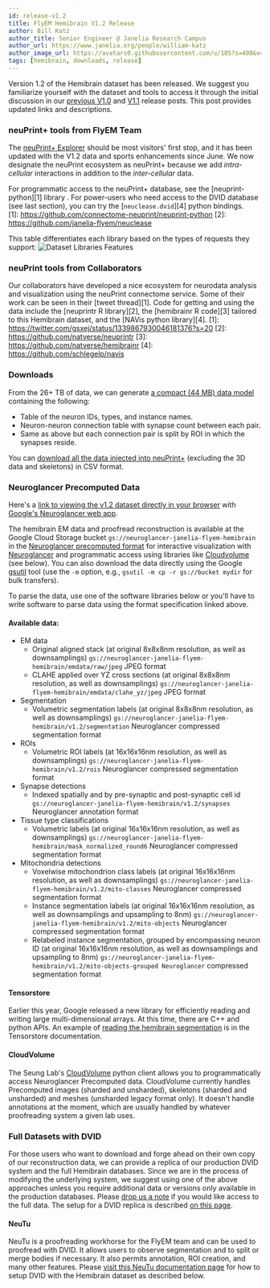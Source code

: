 ```yaml
---
id: release-v1.2
title: FlyEM Hemibrain V1.2 Release
author: Bill Katz
author_title: Senior Engineer @ Janelia Research Campus
author_url: https://www.janelia.org/people/william-katz
author_image_url: https://avatars0.githubusercontent.com/u/185?s=400&v=4
tags: [hemibrain, downloads, release]
---
```


Version 1.2 of the Hemibrain dataset has been released.  We suggest you familiarize yourself with
the dataset and tools to access it through the initial discussion in our [previous V1.0](/blog/release) 
and [V1.1](/blog/release-v1.1) release posts.
This post provides updated links and descriptions.

### neuPrint+ tools from FlyEM Team

The [neuPrint+ Explorer](https://neuprint.janelia.org) should be most visitors' first stop, and it has been
updated with the V1.2 data and sports enhancements since June.  We now designate the neuPrint
ecosystem as neuPrint+ because we add *intra-cellular* interactions in addition to the *inter-cellular* data.

For programmatic access to the neuPrint+ database, see the [neuprint-python][1] library .  For power-users who need access to the DVID database (see last section), you can try the [`neuclease.dvid`][4] python bindings.  
[1]: https://github.com/connectome-neuprint/neuprint-python
[2]: https://github.com/janelia-flyem/neuclease

This table differentiates each library based on the types of requests they support:
![Dataset Libraries Features](/img/DatasetLibraries.png)

### neuPrint tools from Collaborators

Our collaborators have developed a nice ecosystem for neurodata analysis and visualization using the neuPrint connectome service.
Some of their work can be seen in their [tweet thread][1].  Code for getting and using the data include the [neuprintr R library][2],
the [hemibrainr R code][3] tailored to this Hemibrain dataset, and the [NAVis python library][4].
[1]: https://twitter.com/gsxej/status/1339867930046181376?s=20
[2]: https://github.com/natverse/neuprintr
[3]: https://github.com/natverse/hemibrainr
[4]: https://github.com/schlegelp/navis

### Downloads

From the 26+ TB of data, we can generate [a compact (44 MB) data model](https://storage.cloud.google.com/hemibrain/v1.2/exported-traced-adjacencies-v1.2.tar.gz) containing the following:

* Table of the neuron IDs, types, and instance names.
* Neuron-neuron connection table with synapse count between each pair.
* Same as above but each connection pair is split by ROI in which the synapses reside.

You can [download all the data injected into neuPrint+](https://storage.cloud.google.com/hemibrain-release/neuprint/hemibrain_v1.2_neo4j_inputs.zip) (excluding the 3D data and skeletons) in CSV format.

### Neuroglancer Precomputed Data

Here's a [link to viewing
the v1.2 dataset directly in your browser](https://neuroglancer-demo.appspot.com/#!gs://flyem-views/hemibrain/v1.2/base.json) with
[Google's Neuroglancer web app](https://github.com/google/neuroglancer).

The hemibrain EM data and proofread reconstruction is available at the
Google Cloud Storage bucket `gs://neuroglancer-janelia-flyem-hemibrain`
in the [Neuroglancer precomputed
format](https://github.com/google/neuroglancer/blob/master/src/neuroglancer/datasource/precomputed/README.md)
for interactive visualization with
[Neuroglancer](https://github.com/google/neuroglancer) and
programmatic access using libraries like
[Cloudvolume](https://github.com/seung-lab/cloud-volume) (see below). 
You can also download the data directly using the Google [gsutil](https://cloud.google.com/storage/docs/gsutil) tool (use the `-m` option, e.g., `gsutil -m cp -r gs://bucket mydir`
for bulk transfers).

To parse the data, use one of the software libraries below or you'll have to write software to parse data using the format specification linked above.

#### Available data:

- EM data
  - Original aligned stack (at original 8x8x8nm resolution, as well as downsamplings)
    `gs://neuroglancer-janelia-flyem-hemibrain/emdata/raw/jpeg`
    JPEG format
  - CLAHE applied over YZ cross sections (at original 8x8x8nm resolution, as well as downsamplings)
    `gs://neuroglancer-janelia-flyem-hemibrain/emdata/clahe_yz/jpeg`
    JPEG format
- Segmentation
  - Volumetric segmentation labels (at original 8x8x8nm resolution, as well as downsamplings)
    `gs://neuroglancer-janelia-flyem-hemibrain/v1.2/segmentation`
    Neuroglancer compressed segmentation format
- ROIs
  - Volumetric ROI labels (at 16x16x16nm resolution, as well as downsamplings)
    `gs://neuroglancer-janelia-flyem-hemibrain/v1.2/rois`
    Neuroglancer compressed segmentation format
- Synapse detections
  - Indexed spatially and by pre-synaptic and post-synaptic cell id
    `gs://neuroglancer-janelia-flyem-hemibrain/v1.2/synapses`
    Neuroglancer annotation format
- Tissue type classifications
  - Volumetric labels (at original 16x16x16nm resolution, as well as downsamplings)
    `gs://neuroglancer-janelia-flyem-hemibrain/mask_normalized_round6`
    Neuroglancer compressed segmentation format
- Mitochondria detections
  - Voxelwise mitochondrion class labels (at original 16x16x16nm resolution, as well as downsamplings)  `gs://neuroglancer-janelia-flyem-hemibrain/v1.2/mito-classes` Neuroglancer compressed segmentation format
  - Instance segmentation labels (at original 16x16x16nm resolution, as well as downsamplings and upsampling to 8nm) `gs://neuroglancer-janelia-flyem-hemibrain/v1.2/mito-objects` Neuroglancer compressed segmentation format
  - Relabeled instance segmentation, grouped by encompassing neuron ID (at original 16x16x16nm resolution, as well as downsamplings and upsampling to 8nm) `gs://neuroglancer-janelia-flyem-hemibrain/v1.2/mito-objects-grouped Neuroglancer` compressed segmentation format

#### Tensorstore

Earlier this year, Google released a new library for efficiently reading and writing large multi-dimensional
arrays.  At this time, there are C++ and python APIs.  An example of [reading the hemibrain
segmentation](https://google.github.io/tensorstore/python/tutorial.html#reading-the-janelia-flyem-hemibrain-dataset) is
in the Tensorstore documentation.

#### CloudVolume

The Seung Lab's [CloudVolume](https://github.com/seung-lab/cloud-volume) python client
allows you to programmatically access Neuroglancer Precomputed data.  CloudVolume currently handles Precomputed images (sharded and unsharded), skeletons (sharded and unsharded) and meshes (unsharded legacy format only). It doesn't handle annotations at the moment, which are usually handled by whatever proofreading system a given lab uses.

### Full Datasets with DVID

For those users who want to download and forge ahead on their own copy of our reconstruction data,
we can provide a replica of our production DVID system and the full Hemibrain databases.  Since we
are in the process of modifying the underlying system, we suggest using one of the above approaches
unless you require additional data or versions only available in the production databases.
Please [drop us a note](https://www.janelia.org/people/william-katz) if you would like access to the
full data.  The setup for a DVID replica is described [on this page](/docs/hemibrain).

#### NeuTu

NeuTu is a proofreading workhorse for the FlyEM team and can be used to proofread with DVID.  It allows users to observe
segmentation and to split or merge bodies if necessary.  It also permits annotation,
ROI creation, and many other features.  Please [visit this NeuTu documentation page](https://janelia-flyem.gitbook.io/neutu/get-started/eager-to-try-something-cool) for how to 
setup DVID with the Hemibrain dataset as described below.
